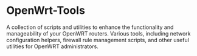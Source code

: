 # OpenWrt-Tools
A collection of scripts and utilities to enhance the functionality and manageability of your OpenWRT routers. Various tools, including network configuration helpers, firewall rule management scripts, and other useful utilities for OpenWRT administrators.
